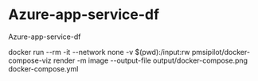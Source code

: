 # Azure-app-service-df
Azure-app-service-df

docker run --rm -it --network none -v $(pwd):/input:rw pmsipilot/docker-compose-viz render -m image --output-file output/docker-compose.png docker-compose.yml
